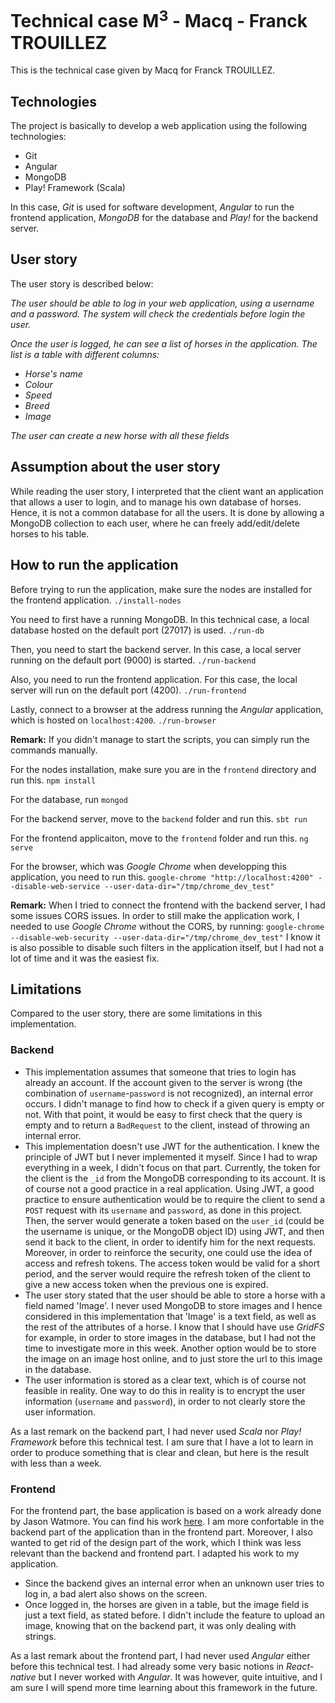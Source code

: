 # Technical case M<sup>3</sup> - Macq - Franck TROUILLEZ

This is the technical case given by Macq for Franck TROUILLEZ.

## Technologies

The project is basically to develop a web application using the following technologies:
- Git
- Angular
- MongoDB
- Play! Framework (Scala)

In this case, *Git* is used for software development, *Angular* to run the frontend application, *MongoDB* for the database and *Play!* for the backend server. 

## User story

The user story is described below:

*The user should be able to log in your web application, using
a username and a password. The system will check the
credentials before login the user.*

*Once the user is logged, he can see a list of horses in the
application. The list is a table with different columns:*
- *Horse's name*
- *Colour*
- *Speed*
- *Breed*
- *Image*

*The user can create a new horse with all these fields*

## Assumption about the user story

While reading the user story, I interpreted that the client want an application that allows a user to login, and to manage his own database of horses. Hence, it is not a common database for all the users. It is done by allowing a MongoDB collection to each user, where he can freely add/edit/delete horses to his table.

## How to run the application

Before trying to run the application, make sure the nodes are installed for the frontend application.
`./install-nodes`

You need to first have a running MongoDB. In this technical case, a local database hosted on the default port (27017) is used.
`./run-db`

Then, you need to start the backend server. In this case, a local server running on the default port (9000) is started.
`./run-backend`


Also, you need to run the frontend application. For this case, the local server will run on the default port (4200).
`./run-frontend`


Lastly, connect to a browser at the address running the *Angular* application, which is hosted on `localhost:4200`.
`./run-browser`

**Remark:** If you didn't manage to start the scripts, you can simply run the commands manually.

For the nodes installation, make sure you are in the `frontend` directory and run this.
`npm install`

For the database, run
`mongod`

For the backend server, move to the `backend` folder and run this.
`sbt run`

For the frontend applicaiton, move to the `frontend` folder and run this.
`ng serve`

For the browser, which was *Google Chrome* when developping this application, you need to run this.
`google-chrome "http://localhost:4200" --disable-web-service --user-data-dir="/tmp/chrome_dev_test"`

**Remark:** When I tried to connect the frontend with the backend server, I had some issues CORS issues. In order to still make the application work, I needed to use *Google Chrome* without the CORS, by running:
`google-chrome --disable-web-security --user-data-dir="/tmp/chrome_dev_test"`
I know it is also possible to disable such filters in the application itself, but I had not a lot of time and it was the easiest fix.

## Limitations

Compared to the user story, there are some limitations in this implementation.

### Backend

- This implementation assumes that someone that tries to login has already an account. If the account given to the server is wrong (the combination of `username`-`password` is not recognized), an internal error occurs. I didn't manage to find how to check if a given query is empty or not. With that point, it would be easy to first check that the query is empty and to return a `BadRequest` to the client, instead of throwing an internal error.
- This implementation doesn't use JWT for the authentication. I knew the principle of JWT but I never implemented it myself. Since I had to wrap everything in a week, I didn't focus on that part.
Currently, the token for the client is the `_id` from the MongoDB corresponding to its account. It is of course not a good practice in a real application.
Using JWT, a good practice to ensure authentication would be to require the client to send a `POST` request with its `username` and `password`, as done in this project. Then, the server would generate a token based on the `user_id` (could be the username is unique, or the MongoDB object ID) using JWT, and then send it back to the client, in order to identify him for the next requests. Moreover, in order to reinforce the security, one could use the idea of access and refresh tokens. The access token would be valid for a short period, and the server would require the refresh token of the client to give a new access token when the previous one is expired.
- The user story stated that the user should be able to store a horse with a field named 'Image'. I never used MongoDB to store images and I hence considered in this implementation that 'Image' is a text field, as well as the rest of the attributes of a horse. I know that I should have use *GridFS* for example, in order to store images in the database, but I had not the time to investigate more in this week. Another option would be to store the image on an image host online, and to just store the url to this image in the database.
- The user information is stored as a clear text, which is of course not feasible in reality. One way to do this in reality is to encrypt the user information (`username` and `password`), in order to not clearly store the user information.

As a last remark on the backend part, I had never used *Scala* nor *Play! Framework* before this technical test. I am sure that I have a lot to learn in order to produce something that is clear and clean, but here is the result with less than a week.

### Frontend

For the frontend part, the base application is based on a work already done by Jason Watmore. You can find his work [here](https://jasonwatmore.com/post/2020/04/28/angular-9-user-registration-and-login-example-tutorial). I am more confortable in the backend part of the application than in the frontend part. Moreover, I also wanted to get rid of the design part of the work, which I think was less relevant than the backend and frontend part. I adapted his work to my application.

- Since the backend gives an internal error when an unknown user tries to log in, a bad alert also shows on the screen.
- Once logged in, the horses are given in a table, but the image field is just a text field, as stated before. I didn't include the feature to upload an image, knowing that on the backend part, it was only dealing with strings.

As a last remark about the frontend part, I had never used *Angular* either before this technical test. I had already some very basic notions in *React-native* but I never worked with *Angular*. It was however, quite intuitive, and I am sure I will spend more time learning about this framework in the future.

